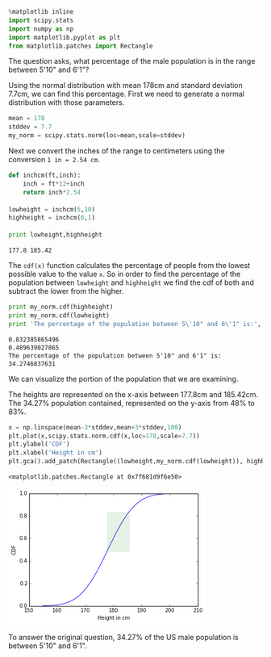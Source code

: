 

```python
%matplotlib inline
import scipy.stats
import numpy as np
import matplotlib.pyplot as plt
from matplotlib.patches import Rectangle
```

The question asks, what percentage of the male population is in the range between 5'10" and 6'1"?<br>

Using the normal distribution with mean 178cm and standard deviation 7.7cm, we can find this percentage.
First we need to generate a normal distribution with those parameters.


```python
mean = 178
stddev = 7.7
my_norm = scipy.stats.norm(loc=mean,scale=stddev)
```

Next we convert the inches of the range to centimeters using the conversion `1 in = 2.54 cm`.


```python
def inchcm(ft,inch):
    inch = ft*12+inch
    return inch*2.54

lowheight = inchcm(5,10)
highheight = inchcm(6,1)

print lowheight,highheight
```

    177.8 185.42


The `cdf(x)` function calculates the percentage of people from the lowest possible value to the value `x`.  So in order to find the percentage of the population between `lowheight` and `highheight` we find the cdf of both and subtract the lower from the higher.


```python
print my_norm.cdf(highheight)
print my_norm.cdf(lowheight)
print 'The percentage of the population between 5\'10" and 6\'1" is:', (my_norm.cdf(highheight) - my_norm.cdf(lowheight))*100
```

    0.832385865496
    0.489639027865
    The percentage of the population between 5'10" and 6'1" is: 34.2746837631


We can visualize the portion of the population that we are examining.<br>

The heights are represented on the x-axis between 177.8cm and 185.42cm.  The 34.27% population contained, represented on the y-axis from 48% to 83%.


```python
x = np.linspace(mean-3*stddev,mean+3*stddev,100)
plt.plot(x,scipy.stats.norm.cdf(x,loc=178,scale=7.7))
plt.ylabel('CDF')
plt.xlabel('Height in cm')
plt.gca().add_patch(Rectangle((lowheight,my_norm.cdf(lowheight)), highheight-lowheight,my_norm.cdf(highheight) - my_norm.cdf(lowheight),color='g',alpha=.1))
```




    <matplotlib.patches.Rectangle at 0x7f681d9f6e50>




![png](output_8_1.png)

To answer the original question, 34.27% of the US male population is between 5'10" and 6'1".
